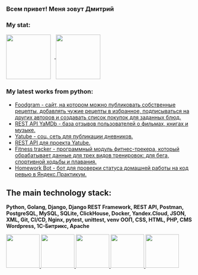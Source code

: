 ### Всем привет! Меня зовут Дмитрий

### My stat:
<div>
<a href="https://github-readme-stats.vercel.app/api?username=wisphes&hide=contribs&show_icons=true&theme=dark">
  <img  align="center" height="120"style="margin-right: 10px" src="https://github-readme-stats.vercel.app/api?username=wisphes&hide=contribs&show_icons=true&theme=dark" />
</a>
<a href="https://github-readme-stats.vercel.app/api/top-langs/?username=wisphes&layout=compact&theme=dark">
  <img align="center" height="120" src="https://github-readme-stats.vercel.app/api/top-langs/?username=wisphes&layout=compact&theme=dark" />
</a>
</div>

### My latest works from python:
<!-- START -->
- [Foodgram - сайт, на котором можно публиковать собственные рецепты, добавлять чужие рецепты в избранное, подписываться на других авторов и создавать список покупок для заданных блюд.](https://github.com/WispHes/foodgram-project-react)
- [REST API YaMDb - база отзывов пользователей о фильмах, книгах и музыке.](https://github.com/WispHes/api_yamdb)
- [Yatube - соц. сеть для публикации дневников.](https://github.com/WispHes/hw05_final)
- [REST API для проекта Yatube.](https://github.com/WispHes/api_final_yatube)
- [Fitness tracker - программный модуль фитнес-трекера, который обрабатывает данные для трех видов тренировок: для бега,    спортивной ходьбы и плавания.](https://github.com/WispHes/hw_python_oop)
- [Homework Bot - бот для проверки статуса домашней работы на код ревью в Яндекс.Практикум.](https://github.com/WispHes/homework_bot)
<!-- END -->

## The main technology stack:
**Python, Golang, Django, Django REST Framework, REST API, Postman, PostgreSQL, MySQL, SQLite, ClickHouse,  Docker, Yandex.Cloud, JSON, XML, Git, CI/CD, Nginx, pytest, unittest, venv ООП, CSS, HTML, PHP, CMS Wordpress, 1С-Битрикс, Apache**
<div>
  <a href="https://www.python.org/"><img height="90" src="https://cdn.jsdelivr.net/gh/devicons/devicon/icons/python/python-original-wordmark.svg" />
  <a href="https://go.dev/"><img height="90" src="https://cdn.jsdelivr.net/gh/devicons/devicon/icons/go/go-original.svg" />
  <a href="https://www.djangoproject.com/"><img height="90"  src="https://cdn.jsdelivr.net/gh/devicons/devicon/icons/django/django-plain.svg" />
  <a href="https://www.postgresql.org/"><img  height="90"src="https://cdn.jsdelivr.net/gh/devicons/devicon/icons/postgresql/postgresql-original.svg" />
  <a href="https://www.docker.com/"><img height="90" src="https://cdn.jsdelivr.net/gh/devicons/devicon/icons/docker/docker-original.svg" />
</div>

